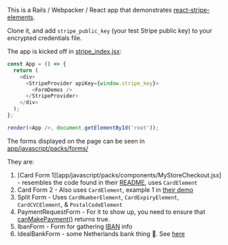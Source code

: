 This is a Rails / Webpacker / React app that demonstrates [react-stripe-elements](https://github.com/stripe/react-stripe-elements).

Clone it, and add `stripe_public_key` (your test Stripe public key) to your encrypted credentials file.

The app is kicked off in [stripe_index.jsx](app/javascript/packs/stripe_index.jsx):

``` javascript
const App = () => {
  return (
    <div>
      <StripeProvider apiKey={window.stripe_key}>
        <FormDemos />
      </StripeProvider>
    </div>
  );
};

render(<App />, document.getElementById('root'));
```

The forms displayed on the page can be seen in [app/javascript/packs/forms/](app/javascript/packs/forms)

They are:

1. [Card Form 1][app/javascript/packs/components/MyStoreCheckout.jsx] - resembles the code found in their [README][1], uses `CardElement`
2. Card Form 2 - Also uses `CardElement`, example 1 in [their demo](https://github.com/stripe/react-stripe-elements/blob/master/demo/demo/index.js#L58)
3. Split Form - Uses `CardNumberElement`, `CardExpiryElement`, `CardCVCElement`, & `PostalCodeElement`
4. PaymentRequestForm - For it to show up, you need to ensure that [canMakePayment()][2] returns true.
5. IbanForm - Form for gathering [IBAN](https://en.wikipedia.org/wiki/International_Bank_Account_Number) info
5. IdealBankForm - some Netherlands bank thing 🤷.  See [here](https://stripe.com/docs/sources/ideal)

[1]: https://github.com/stripe/react-stripe-elements#setting-up-your-payment-form-injectstripe
[2]: https://stripe.com/docs/stripe-js/elements/payment-request-button#create-and-mount-element

